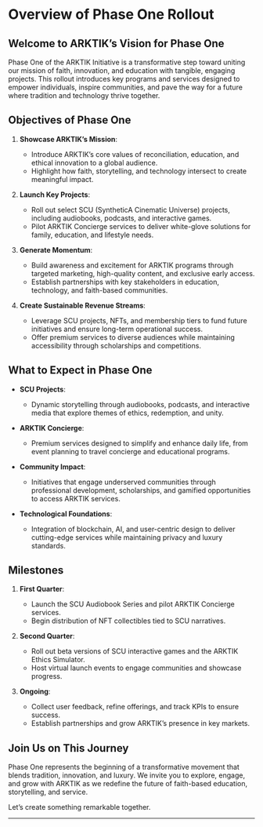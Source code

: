 # Overview of Phase One Rollout

## Welcome to ARKTIK’s Vision for Phase One

Phase One of the ARKTIK Initiative is a transformative step toward uniting our mission of faith, innovation, and education with tangible, engaging projects. This rollout introduces key programs and services designed to empower individuals, inspire communities, and pave the way for a future where tradition and technology thrive together.

## Objectives of Phase One

1. **Showcase ARKTIK’s Mission**:
   - Introduce ARKTIK’s core values of reconciliation, education, and ethical innovation to a global audience.
   - Highlight how faith, storytelling, and technology intersect to create meaningful impact.

2. **Launch Key Projects**:
   - Roll out select SCU (SyntheticA Cinematic Universe) projects, including audiobooks, podcasts, and interactive games.
   - Pilot ARKTIK Concierge services to deliver white-glove solutions for family, education, and lifestyle needs.

3. **Generate Momentum**:
   - Build awareness and excitement for ARKTIK programs through targeted marketing, high-quality content, and exclusive early access.
   - Establish partnerships with key stakeholders in education, technology, and faith-based communities.

4. **Create Sustainable Revenue Streams**:
   - Leverage SCU projects, NFTs, and membership tiers to fund future initiatives and ensure long-term operational success.
   - Offer premium services to diverse audiences while maintaining accessibility through scholarships and competitions.

## What to Expect in Phase One

- **SCU Projects**:
  - Dynamic storytelling through audiobooks, podcasts, and interactive media that explore themes of ethics, redemption, and unity.
  
- **ARKTIK Concierge**:
  - Premium services designed to simplify and enhance daily life, from event planning to travel concierge and educational programs.

- **Community Impact**:
  - Initiatives that engage underserved communities through professional development, scholarships, and gamified opportunities to access ARKTIK services.

- **Technological Foundations**:
  - Integration of blockchain, AI, and user-centric design to deliver cutting-edge services while maintaining privacy and luxury standards.

## Milestones

1. **First Quarter**:
   - Launch the SCU Audiobook Series and pilot ARKTIK Concierge services.
   - Begin distribution of NFT collectibles tied to SCU narratives.

2. **Second Quarter**:
   - Roll out beta versions of SCU interactive games and the ARKTIK Ethics Simulator.
   - Host virtual launch events to engage communities and showcase progress.

3. **Ongoing**:
   - Collect user feedback, refine offerings, and track KPIs to ensure success.
   - Establish partnerships and grow ARKTIK’s presence in key markets.

## Join Us on This Journey

Phase One represents the beginning of a transformative movement that blends tradition, innovation, and luxury. We invite you to explore, engage, and grow with ARKTIK as we redefine the future of faith-based education, storytelling, and service.

Let’s create something remarkable together.

---
